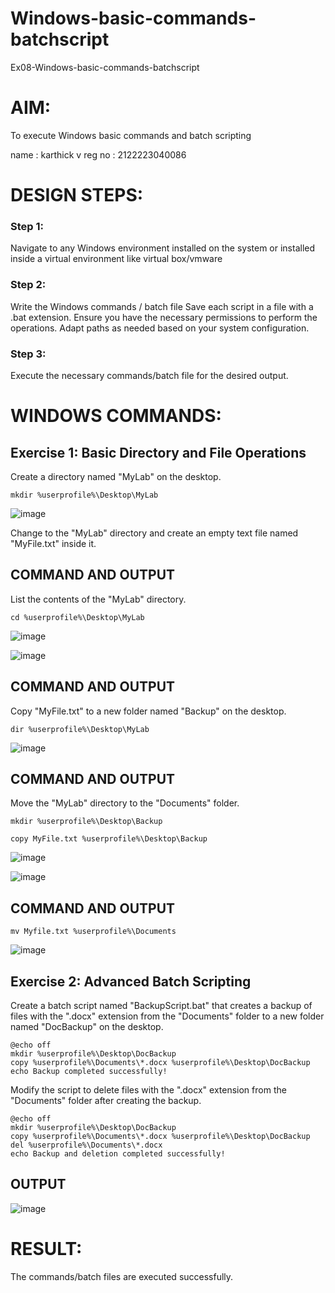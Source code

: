 # Windows-basic-commands-batchscript
Ex08-Windows-basic-commands-batchscript

# AIM:
To execute Windows basic commands and batch scripting

name : karthick v
reg no : 2122223040086

# DESIGN STEPS:

### Step 1:

Navigate to any Windows environment installed on the system or installed inside a virtual environment like virtual box/vmware 

### Step 2:

Write the Windows commands / batch file
Save each script in a file with a .bat extension.
Ensure you have the necessary permissions to perform the operations.
Adapt paths as needed based on your system configuration.
### Step 3:

Execute the necessary commands/batch file for the desired output. 




# WINDOWS COMMANDS:
## Exercise 1: Basic Directory and File Operations
Create a directory named "MyLab" on the desktop.
```
mkdir %userprofile%\Desktop\MyLab
```

![image](https://github.com/karthick-V-212223040086/Windows-basic-commands-batchscript/assets/149037461/bfd7b36f-4497-4278-a906-314cea739158)

Change to the "MyLab" directory and create an empty text file named "MyFile.txt" inside it.


## COMMAND AND OUTPUT

List the contents of the "MyLab" directory.
```
cd %userprofile%\Desktop\MyLab
```
![image](https://github.com/karthick-V-212223040086/Windows-basic-commands-batchscript/assets/149037461/374033a7-64a6-4884-a60c-72d7245151f4)

![image](https://github.com/karthick-V-212223040086/Windows-basic-commands-batchscript/assets/149037461/0559e89f-871d-4f0a-8910-d7795872eeb8)


## COMMAND AND OUTPUT

Copy "MyFile.txt" to a new folder named "Backup" on the desktop.
```
dir %userprofile%\Desktop\MyLab
```

![image](https://github.com/karthick-V-212223040086/Windows-basic-commands-batchscript/assets/149037461/207692f3-fb76-4738-b560-9000d3fee182)


## COMMAND AND OUTPUT

Move the "MyLab" directory to the "Documents" folder.
```
mkdir %userprofile%\Desktop\Backup

copy MyFile.txt %userprofile%\Desktop\Backup
```
![image](https://github.com/karthick-V-212223040086/Windows-basic-commands-batchscript/assets/149037461/4d4f1a4f-3650-4f1b-ba15-e9dfae064b8a)

![image](https://github.com/karthick-V-212223040086/Windows-basic-commands-batchscript/assets/149037461/22b25a08-844e-47e4-aa38-94add413d6d4)

## COMMAND AND OUTPUT
```
mv Myfile.txt %userprofile%\Documents
```

![image](https://github.com/karthick-V-212223040086/Windows-basic-commands-batchscript/assets/149037461/36f087f4-b856-4497-9fe0-7ff7f083746b)


## Exercise 2: Advanced Batch Scripting
Create a batch script named "BackupScript.bat" that creates a backup of files with the ".docx" extension from the "Documents" folder to a new folder named "DocBackup" on the desktop.
```
@echo off
mkdir %userprofile%\Desktop\DocBackup
copy %userprofile%\Documents\*.docx %userprofile%\Desktop\DocBackup
echo Backup completed successfully!
```

Modify the script to delete files with the ".docx" extension from the "Documents" folder after creating the backup.
```
@echo off
mkdir %userprofile%\Desktop\DocBackup
copy %userprofile%\Documents\*.docx %userprofile%\Desktop\DocBackup
del %userprofile%\Documents\*.docx
echo Backup and deletion completed successfully!
```

## OUTPUT

![image](https://github.com/karthick-V-212223040086/Windows-basic-commands-batchscript/assets/149037461/274bd337-3663-4266-b469-de96006fa2b9)


# RESULT:
The commands/batch files are executed successfully.

